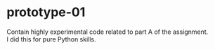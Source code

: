 # prototype-01
Contain highly experimental code related to part A of the assignment. <br>
I did this for pure Python skills.
